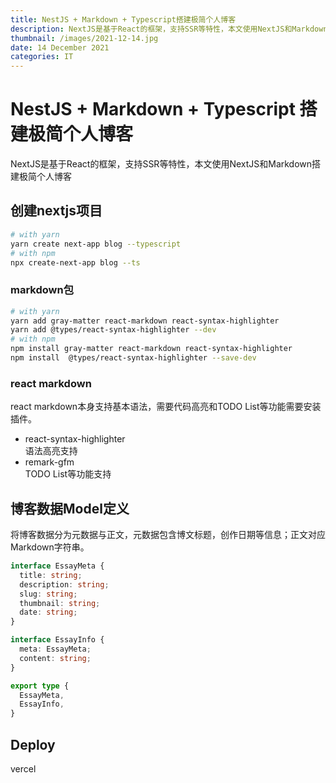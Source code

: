 ```yaml
---
title: NestJS + Markdown + Typescript搭建极简个人博客
description: NextJS是基于React的框架，支持SSR等特性，本文使用NextJS和Markdown搭建极简个人博客
thumbnail: /images/2021-12-14.jpg
date: 14 December 2021
categories: IT
---
```


# NestJS + Markdown + Typescript 搭建极简个人博客
NextJS是基于React的框架，支持SSR等特性，本文使用NextJS和Markdown搭建极简个人博客

## 创建nextjs项目
```bash
# with yarn
yarn create next-app blog --typescript
# with npm
npx create-next-app blog --ts
```

### markdown包
```bash
# with yarn
yarn add gray-matter react-markdown react-syntax-highlighter
yarn add @types/react-syntax-highlighter --dev
# with npm
npm install gray-matter react-markdown react-syntax-highlighter
npm install  @types/react-syntax-highlighter --save-dev
```

### react markdown
react markdown本身支持基本语法，需要代码高亮和TODO List等功能需要安装插件。
- react-syntax-highlighter    
  语法高亮支持
- remark-gfm     
  TODO List等功能支持

## 博客数据Model定义
将博客数据分为元数据与正文，元数据包含博文标题，创作日期等信息；正文对应Markdown字符串。
```typescript
interface EssayMeta {
  title: string;
  description: string;
  slug: string;
  thumbnail: string;
  date: string;
}

interface EssayInfo {
  meta: EssayMeta;
  content: string;
}

export type {
  EssayMeta,
  EssayInfo,
}
```

## Deploy
vercel

